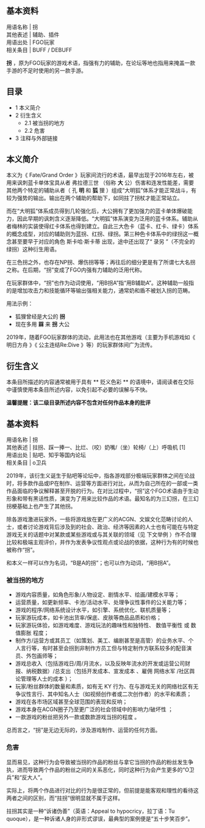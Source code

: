 **基本资料**  
---  
用语名称  |  拐   
其他表述  |  辅助、插件   
用语出处  |  FGO玩家   
相关条目  |  BUFF  /  DEBUFF   
  
**拐** ，原为FGO玩家的游戏术语，指强有力的辅助，在论坛等地也指用来掩盖一款手游的不足时使用的另一款手游。

##  目录

  * 1  本义简介 
  * 2  衍生含义 
    * 2.1  被当拐的地方 
    * 2.2  危害 
  * 3  注释与外部链接 

##  本义简介

本义为《  Fate/Grand Order  》玩家间流行的术语，最早出现于2016年左右，被用来讽刺蓝卡单体宝具从者  弗拉德三世  （俗称 **大**
公）伤害和连发性能差，需要其他两个特定的辅助从者（  孔 **明** 和  **狐** 狸
）组成“大明狐”体系才能正常战斗，有较为强势的输出。输出在两个辅助的帮助下，如同拄了拐杖才能正常站立。

而在“大明狐”体系成员得到几轮强化后，大公拥有了更加强力的蓝卡单体爆破能力，因此早期的讽刺含义逐渐降低。“大明狐”体系演变为泛用的蓝卡体系。辅助从者梅林的实装使得红卡体系也得到建立。自此三大色卡（蓝卡、红卡、绿卡）体系的概念成型，对应的辅助则为蓝拐、红拐、绿拐。第三种色卡体系中的绿拐这一概念甚至要早于对应的角色
斯卡哈·斯卡蒂  出现，途中还出现了“  录另  ”（不完全的绿拐）这种衍生用语。

在三色拐之外，也存在NP拐、爆伤拐等等；再往后的细分更是有了所谓七大名拐之称。在后期，“拐”变成了FGO内强有力辅助的泛用代称。

在玩家群体中，“拐”也作为动词使用，“用B拐A”指“用B辅助A”。这种辅助一般指的是增加攻击力和技能循环等输出强相关能力，通常奶和盾不被划入拐的范畴。

用法示例：

  * 狐狸曾经是大公的 **拐**
  * 现在多用  **槑** 来 **拐** 大公 

2019年，随着FGO玩家群体的流动，此用法也在其他游戏（主要为手机游戏如《  明日方舟  》《  公主连结Re:Dive  》等）的玩家群体间广为流传。

##  衍生含义

本条目所描述的内容通常被用于具有 ** 贬义色彩  ** 的语境中，请阅读者在交际中谨慎使用本条目所述内容，以免引起不必要的误解与不快。

**温馨提醒：该二级目录所述内容不包含对任何作品本身的批评**

**基本资料**  
---  
用语名称  |  拐   
其他表述  |  拄拐、踩一捧一、比烂、（咬）奶嘴/（坐）轮椅/（上）呼吸机  [1]   
用语出处  |  贴吧、知乎等国内论坛   
相关条目  |  o卫兵   
  
2019年，该衍生义诞生于贴吧等论坛中，指各游戏部分极端玩家群体之间在论战时，将多款作品或IP在制作、运营等方面进行对比，从而为自己所在的一部或一类作品面临的争议解释甚至开脱的行为。在对比过程中，“拐”这个FGO术语由于生动形象和带有黑话性质，演变为了用来比较作品的术语。最知名的为三幻拐，在三幻拐梗基础上也产生了其他拐。

除各游戏激进玩家外，一些将游戏放在更广义的ACGN、文娱文化范畴讨论的人士，或者讨论游戏背后涉及到的社会、政治、经济等因素的人士也有可能在与特定游戏无关的话题中对某款或某些游戏或与其关联的领域（见
下文举例  ）作不合理比较和极端主观评价，并作为发表争议性观点或论战的依据，这种行为有的时候也被称作“拐”。

和本义一样可以作为名词，“B是A的拐”；也可以作为动词，“用B拐A”。

###  被当拐的地方

  * 游戏内容质量，如角色形象/人物设定、剧情水平、绘画/建模水平等； 
  * 运营质量，如更新频率、卡池/活动水平、处理争议性事件的公关能力等； 
  * 游戏的程序/网络系统设计水平，如引擎、系统优化、联机质量等； 
  * 玩家游玩成本，如卡池出货率/保底、皮肤等商品品质和价格； 
  * 玩家游玩体验，如游戏难度、游戏玩法的趣味性和独特性、  数值平衡性  或  数值膨胀  程度； 
  * 制作方/运营方或其员工（如策划、美工、编剧甚至是高管）的业务水平、个人言行等，有时甚至会拐到非制作方员工但与特定制作方联系较多的配音演员、外包画师等； 
  * 游戏总收入（包括游戏日/周/月流水，以及反映年流水的开发或运营公司财报、纳税数据）/总支出（包括开发成本、宣发成本  、雇佣  网络水军  /社区舆论管理等人士的成本  ）； 
  * 玩家/粉丝群体的数量和素质，如有无  KY  行为、在与游戏无关的网络社区有无争议性言行、其中知名人士（如视频创作者或二次创作者）的水平和素质； 
  * 游戏在各市场区域甚至全球范围的表现和反响； 
  * 游戏本身在ACGN圈子乃至更广泛的社会领域中的影响力/破坏性  ； 
  * 一款游戏的粉丝把另外一款或数款游戏当拐的程度  。 

总而言之，“拐”是无边无际的，涉及游戏制作、运营的任何方面。

###  危害

显而易见，这种行为会导致被当拐的作品的粉丝与拿它当拐的作品的粉丝发生争执，进而导致两个作品的粉丝之间的关系恶化，同时这种行为会产生更多的“O卫兵”和“反大人”。

实际上，将两个作品进行对比的行为是很正常的，但前提是能客观和理性的看待这两者之间的区别，而“拄拐”很明显就不属于这样。

拄拐其实是一种“诉诸伪善”（英语：Appeal to hypocricy，拉丁语：Tu
quoque），是一种诉诸人身的非形式谬误，最典型的案例便是“五十步笑百步”。